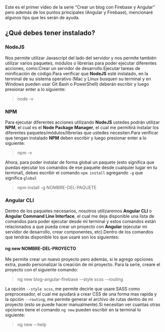 Este es el primer video de la serie “Crear un blog con Firebase y Angular” pero además de los puntos principales (Angular y Firebase), mencionaré algunos tips que les serán de ayuda.

## ¿Qué debes tener instalado?

### NodeJS

Nos permite utilizar Javascript del lado del servidor y nos permite también utilizar varios paquetes, módulos o librerías para poder ejecutar diferentes acciones, como:Crear un servidor de desarrollo.Ejecutar tareas de minificación de código.Para verificar que **NodeJS** esté instalado, en la terminal de su sistema operativo (Mac y Linux busquen su terminal y en Windows pueden usar Git Bash o PowerShell)  deberán escribir y luego presionar enter a lo siguiente:

> node -v

### NPM

Para ejecutar diferentes acciones utilizando **NodeJS** ustedes podrán utilizar **NPM**, el cual es el **Node Package Manager**, el cual me permitirá instalar los diferentes paquetes/módulos/librerías que ustedes necesiten.Para verificar que tengan instalado **NPM** deben escribir y luego presionar enter a lo siguiente:

> npm -v

Ahora, para poder instalar de forma global un paquete (esto significa que puedas ejecutar los comandos de ese paquete desde cualquier lugar en tu terminal), debes escribir el comando `npm install` agregando `-g` que significa `global`

> npm install -g NOMBRE-DEL-PAQUETE

### Angular CLI

Dentro de los paquetes necesarios, nosotros utilizaremos **Angular CLI** o **Angular Command Line Interface**, el cual me deja disponible una lista de comandos para poder ejecutar desde mi terminal y estos comandos están relacionados a que pueda crear un proyecto con **Angular** (ejecutar mi servidor de desarrollo, crear componentes, etc).Dentro de los comandos que tendrás disponible los que usaré son los siguientes:

#### ng new NOMBRE-DEL-PROYECTO

Me permite crear un nuevo proyecto pero además, si le agrego opciones extra, puedo personalizar la creación de mi proyecto. Para la serie, creare el proyecto con el siguiente comando:

> ng new blog-angular-firebase --style scss --routing

La opción `--style scss`, me permite decirle que usare SASS como preprocesador, el cual me ayudará a crear CSS de una forma mas rapida y la opción `--routing`, me permite generar el archivo de rutas dentro de mi proyecto (esto se puede hacer manualmente).Si necesitan ver cuantas otras opciones tiene el comando `ng new` pueden escribir en la terminal lo siguiente:

> ng new --help